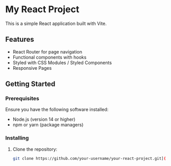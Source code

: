 # My React Project

This is a simple React application built with Vite.

## Features

- React Router for page navigation
- Functional components with hooks
- Styled with CSS Modules / Styled Components
- Responsive Pages

## Getting Started

### Prerequisites

Ensure you have the following software installed:

- Node.js (version 14 or higher)
- npm or yarn (package managers)

### Installing

1. Clone the repository:

   ```bash
   git clone https://github.com/your-username/your-react-project.git](https://github.com/Samarburnwal/Ecell-Task.git

